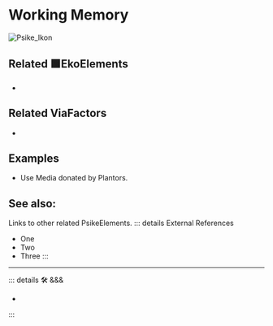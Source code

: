 
# <psike>Working Memory</psike>

![Psike_Ikon](/Psike/Psike_Ikon.png)

## Related 🟩<eko>EkoElements</eko>

-

## Related <via>ViaFactors</via>

-

## Examples

- Use Media donated by Plantors.

## See also:

Links to other related PsikeElements.
::: details External References

- One
- Two
- Three
:::

---

<!-- =================================================== -->
<!-- =================================================== -->
<!-- =================================================== -->
<!-- =================================================== -->
<!-- =================================================== -->
::: details 🛠 <dev>&&&</dev>

-

:::
